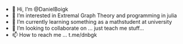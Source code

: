 - 👋 Hi, I’m @DanielBoigk
- 👀 I’m interested in Extremal Graph Theory and programming in julia
- 🌱 I’m currently learning something as a mathstudent at university
- 💞️ I’m looking to collaborate on ... just teach me stuff... 
- 📫 How to reach me ... t.me/dnbgk

<!---
DanielBoigk/DanielBoigk is a ✨ special ✨ repository because its `README.md` (this file) appears on your GitHub profile.
You can click the Preview link to take a look at your changes.
--->
